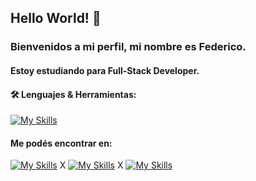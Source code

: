 ## Hello World! 👋

### Bienvenidos a mi perfil, mi nombre es **Federico**.

#### Estoy estudiando para Full-Stack Developer.


#### :hammer_and_wrench: Lenguajes & Herramientas:

[![My Skills](https://skillicons.dev/icons?i=js,html,css,git,nodejs,react,bootstrap,heroku,md,github,vscode,ps,figma)](https://skillicons.dev)


#### Me podés encontrar en:

[![My Skills](https://skillicons.dev/icons?i=linkedin)](https://www.linkedin.com/in/sommafederico1/) X [![My Skills](https://skillicons.dev/icons?i=instagram)](https://www.instagram.com/somma.federico/) X [![My Skills](https://skillicons.dev/icons?i=twitter)](https://twitter.com/sommafeder1co)

